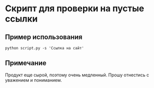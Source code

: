 # Скрипт для проверки на пустые ссылки
## Пример использования
```
python script.py -s 'Ссылка на сайт'
```
## Примечание
Продукт еще сырой, поэтому очень медленный. Прошу отнестись с уважением и пониманием.
